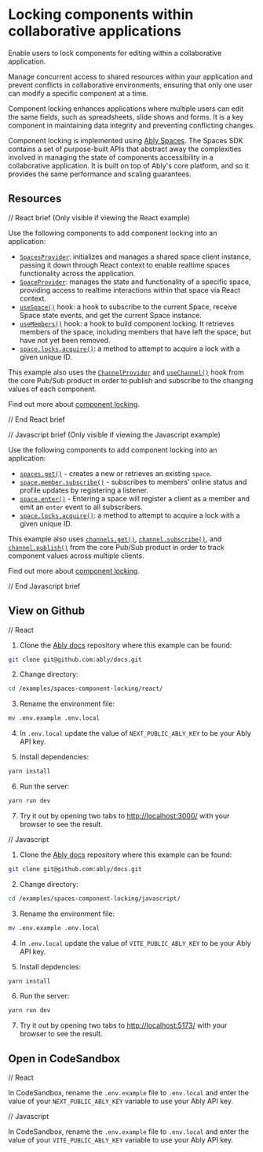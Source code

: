 # Locking components within collaborative applications

Enable users to lock components for editing within a collaborative application.

Manage concurrent access to shared resources within your application and prevent conflicts in collaborative environments, ensuring that only one user can modify a specific component at a time.

Component locking enhances applications where multiple users can edit the same fields, such as spreadsheets, slide shows and forms. It is a key component in maintaining data integrity and preventing conflicting changes.

Component locking is implemented using [Ably Spaces](https://ably.com/docs/products/spaces). The Spaces SDK contains a set of purpose-built APIs that abstract away the complexities involved in managing the state of components accessibility in a collaborative application. It is built on top of Ably's core platform, and so it provides the same performance and scaling guarantees.

## Resources

// React brief (Only visible if viewing the React example)

Use the following components to add component locking into an application:

* [`SpacesProvider`](https://ably.com/docs/spaces/react#spaces-provider): initializes and manages a shared space client instance, passing it down through React context to enable realtime spaces functionality across the application.
* [`SpaceProvider`](https://ably.com/docs/spaces/react#spaces-provider): manages the state and functionality of a specific space, providing access to realtime interactions within that space via React context.
* [`useSpace()`](https://ably.com/docs/spaces/react#useSpace) hook: a hook to subscribe to the current Space, receive Space state events, and get the current Space instance.
* [`useMembers()`](https://ably.com/docs/spaces/react#useMembers) hook: a hook to build component locking. It retrieves members of the space, including members that have left the space, but have not yet been removed.
* [`space.locks.acquire()`](https://ably.com/docs/spaces/locking#acquire): a method to attempt to acquire a lock with a given unique ID.

This example also uses the [`ChannelProvider`](https://ably.com/docs/getting-started/react#channel-provider) and  [`useChannel()`](https://ably.com/docs/getting-started/react#useChannel) hook from the core Pub/Sub product in order to publish and subscribe to the changing values of each component.

Find out more about [component locking](https://ably.com/docs/spaces/locking).

// End React brief

// Javascript brief (Only visible if viewing the Javascript example)

Use the following components to add component locking into an application:

* [`spaces.get()`](https://ably.com/docs/spaces/space#create) - creates a new or retrieves an existing `space`.
* [`space.member.subscribe()`](https://ably.com/docs/spaces/locking#subscribe) - subscribes to members' online status and profile updates by registering a listener.
* [`space.enter()`](https://ably.com/docs/spaces/space#enter) - Entering a space will register a client as a member and emit an `enter` event to all subscribers.
* [`space.locks.acquire()`](https://ably.com/docs/spaces/locking#acquire): a method to attempt to acquire a lock with a given unique ID.

This example also uses [`channels.get()`](https://ably.com/docs/channels#create), [`channel.subscribe()`](https://ably.com/docs/channels#subscribe), and [`channel.publish()`](https://ably.com/docs/channels#publish) from the core Pub/Sub product in order to track component values across multiple clients.

Find out more about [component locking](https://ably.com/docs/spaces/locking).

// End Javascript brief

## View on Github

// React

1. Clone the [Ably docs](https://github.com/ably/docs) repository where this example can be found:

```sh
git clone git@github.com:ably/docs.git
```

2. Change directory:

```sh
cd /examples/spaces-component-locking/react/
```

3. Rename the environment file:

```sh
mv .env.example .env.local
```

4. In `.env.local` update the value of `NEXT_PUBLIC_ABLY_KEY` to be your Ably API key.

5. Install dependencies:

```sh
yarn install
```

6. Run the server:

```sh
yarn run dev
```

7. Try it out by opening two tabs to [http://localhost:3000/](http://localhost:3000/) with your browser to see the result.

// Javascript

1. Clone the [Ably docs](https://github.com/ably/docs) repository where this example can be found:

```sh
git clone git@github.com:ably/docs.git
```

2. Change directory:

```sh
cd /examples/spaces-component-locking/javascript/
```

3. Rename the environment file:

```sh
mv .env.example .env.local
```

4. In `.env.local` update the value of `VITE_PUBLIC_ABLY_KEY` to be your Ably API key.

5. Install depdencies:

```sh
yarn install
```

6. Run the server:

```sh
yarn run dev
```

7. Try it out by opening two tabs to [http://localhost:5173/](http://localhost:5173/) with your browser to see the result.

## Open in CodeSandbox

// React

In CodeSandbox, rename the `.env.example` file to `.env.local` and enter the value of your `NEXT_PUBLIC_ABLY_KEY` variable to use your Ably API key.

// Javascript

In CodeSandbox, rename the `.env.example` file to `.env.local` and enter the value of your `VITE_PUBLIC_ABLY_KEY` variable to use your Ably API key.
